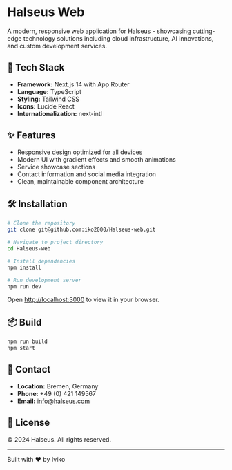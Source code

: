 # Halseus Web

A modern, responsive web application for Halseus - showcasing cutting-edge technology solutions including cloud infrastructure, AI innovations, and custom development services.

## 🚀 Tech Stack

- **Framework:** Next.js 14 with App Router
- **Language:** TypeScript
- **Styling:** Tailwind CSS
- **Icons:** Lucide React
- **Internationalization:** next-intl

## ✨ Features

- Responsive design optimized for all devices
- Modern UI with gradient effects and smooth animations
- Service showcase sections
- Contact information and social media integration
- Clean, maintainable component architecture

## 🛠️ Installation
```bash
# Clone the repository
git clone git@github.com:iko2000/Halseus-web.git

# Navigate to project directory
cd Halseus-web

# Install dependencies
npm install

# Run development server
npm run dev
```

Open [http://localhost:3000](http://localhost:3000) to view it in your browser.

## 📦 Build
```bash
npm run build
npm start
```

## 📧 Contact

- **Location:** Bremen, Germany
- **Phone:** +49 (0) 421 149567
- **Email:** info@halseus.com

## 📄 License

© 2024 Halseus. All rights reserved.

---

Built with ❤️ by Iviko